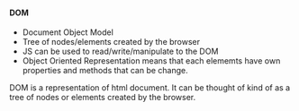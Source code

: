 #### DOM
- Document Object Model
- Tree of nodes/elements created by the browser
- JS can be used to read/write/manipulate to the DOM
- Object Oriented Representation means that each elememts have own properties and methods that can be change.

DOM is a representation of html document. It can be thought of kind of as a tree of nodes or elements created by the browser.